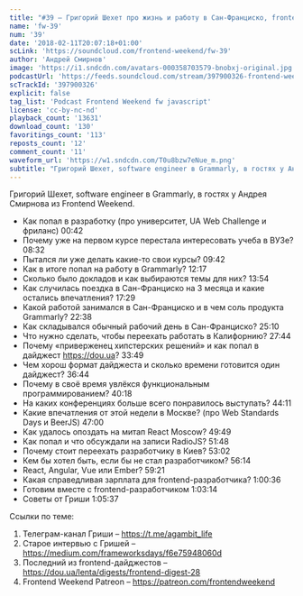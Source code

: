```yaml
---
title: "#39 – Григорий Шехет про жизнь и работу в Сан-Франциско, frontend-дайджест и FRP"
name: 'fw-39'
num: '39'
date: '2018-02-11T20:07:18+01:00'
scLink: 'https://soundcloud.com/frontend-weekend/fw-39'
author: 'Андрей Смирнов'
image: 'https://i1.sndcdn.com/avatars-000358703579-bnobxj-original.jpg'
podcastUrl: 'https://feeds.soundcloud.com/stream/397900326-frontend-weekend-fw-39.m4a'
scTrackId: '397900326'
explicit: false
tag_list: 'Podcast Frontend Weekend fw javascript'
license: 'cc-by-nc-nd'
playback_count: '13631'
download_count: '130'
favoritings_count: '113'
reposts_count: '12'
comment_count: '11'
waveform_url: 'https://w1.sndcdn.com/T0u8bzw7eNue_m.png'
subtitle: "Григорий Шехет, software engineer в Grammarly, в гостях у Андрея Смирнова из Frontend Weekend. "
---
```

Григорий Шехет, software engineer в Grammarly, в гостях у Андрея Смирнова из Frontend Weekend. 

- Как попал в разработку (про университет, UA Web Challenge и фриланс) <timecode sec="42">00:42</timecode>
- Почему уже на первом курсе перестала интересовать учеба в ВУЗе? <timecode sec="512">08:32</timecode>
- Пытался ли уже делать какие-то свои курсы? <timecode sec="582">09:42</timecode>
- Как в итоге попал на работу в Grammarly? <timecode sec="737">12:17</timecode>
- Сколько было докладов и как выбираются темы для них? <timecode sec="834">13:54</timecode>
- Как случилась поездка в Сан-Франциско на 3 месяца и какие остались впечатления? <timecode sec="1049">17:29</timecode>
- Какой работой занимался в Сан-Франциско и в чем соль продукта Grammarly? <timecode sec="1358">22:38</timecode>
- Как складывался обычный рабочий день в Сан-Франциско? <timecode sec="1510">25:10</timecode>
- Что нужно сделать, чтобы переехать работать в Калифорнию? <timecode sec="1664">27:44</timecode>
- Почему «приверженец хипстерских решений» и как попал в дайджест https://dou.ua? <timecode sec="2029">33:49</timecode>
- Чем хорош формат дайджеста и сколько времени готовится один дайджест? <timecode sec="2204">36:44</timecode>
- Почему в своё время увлёкся функциональным программированием? <timecode sec="2418">40:18</timecode>
- На каких конференциях больше всего понравилось выступать? <timecode sec="2651">44:11</timecode>
- Какие впечатления от этой недели в Москве? (про Web Standards Days и BeerJS) <timecode sec="2820">47:00</timecode>
- Как удалось опоздать на митап React Moscow? <timecode sec="2989">49:49</timecode>
- Как попал и что обсуждали на записи RadioJS? <timecode sec="3108">51:48</timecode>
- Почему стоит переехать разработчику в Киев? <timecode sec="3182">53:02</timecode> 
- Кем бы хотел быть, если бы не стал разработчиком? <timecode sec="3374">56:14</timecode>
- React, Angular, Vue или Ember? <timecode sec="3561">59:21</timecode>
- Какая справедливая зарплата для frontend-разработчика? <timecode sec="3636">1:00:36</timecode>
- Готовим вместе с frontend-разработчиком <timecode sec="3794">1:03:14</timecode>
- Советы от Гриши <timecode sec="3937">1:05:37</timecode>

Ссылки по теме:
1) Телеграм-канал Гриши – https://t.me/agambit_life
2) Старое интервью с Гришей – https://medium.com/frameworksdays/f6e75948060d
3) Последний из frontend-дайджестов – https://dou.ua/lenta/digests/frontend-digest-28
4) Frontend Weekend Patreon – https://patreon.com/frontendweekend
